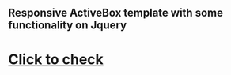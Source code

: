 ## Responsive ActiveBox template with some functionality on Jquery
# [Click to check](https://tamagotchi9.github.io/ActiveBox-template/)
